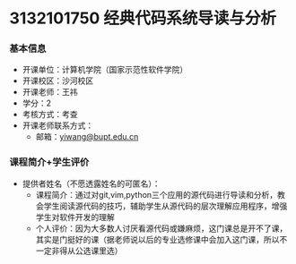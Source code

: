 # 3132101750 经典代码系统导读与分析
### 基本信息
- 开课单位：计算机学院（国家示范性软件学院）
- 开课校区：沙河校区
- 开课老师：王祎
- 学分：2
- 考核方式：考查
- 开课老师联系方式：
  - 邮箱：yiwang@bupt.edu.cn
### 课程简介+学生评价
- 提供者姓名（不愿透露姓名的可匿名）：
  - 课程简介：通过对git,vim,python三个应用的源代码进行导读和分析，教会学生阅读源代码的技巧，辅助学生从源代码的层次理解应用程序，增强学生对软件开发的理解
  - 个人评价：因为大多数人讨厌看源代码或嫌麻烦，这门课总是开不了课，其实是门挺好的课（据老师说以后的专业选修课中会加入这门课，所以不一定非得从公选课里选）